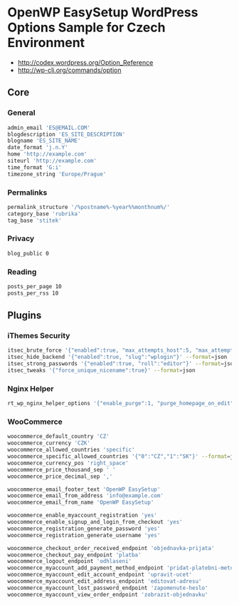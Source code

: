 # OpenWP EasySetup WordPress Options Sample for Czech Environment

- http://codex.wordpress.org/Option_Reference
- http://wp-cli.org/commands/option

## Core

### General

```sh
admin_email 'ES@EMAIL.COM'
blogdescription 'ES_SITE_DESCRIPTION'
blogname 'ES_SITE_NAME'
date_format 'j.n.Y'
home 'http://example.com'
siteurl 'http://example.com'
time_format 'G:i'
timezone_string 'Europe/Prague'
```

### Permalinks

```sh
permalink_structure '/%postname%-%year%%monthnum%/'
category_base 'rubrika'
tag_base 'stitek'
```

### Privacy

```sh
blog_public 0
```

### Reading

```sh
posts_per_page 10
posts_per_rss 10
```

## Plugins

### iThemes Security

```sh
itsec_brute_force '{"enabled":true, "max_attempts_host":5, "max_attempts_user":10, "check_period":5}' --format=json
itsec_hide_backend '{"enabled":true, "slug":"wplogin"}' --format=json
itsec_strong_passwords '{"enabled":true, "roll":"editor"}' --format=json
itsec_tweaks '{"force_unique_nicename":true}' --format=json
```

### Nginx Helper

```sh
rt_wp_nginx_helper_options '{"enable_purge":1, "purge_homepage_on_edit":1, "purge_homepage_on_del":1, "purge_archive_on_edit":1, "purge_archive_on_del":1, "purge_page_on_mod":1}' --format=json
```

### WooCommerce

```sh
woocommerce_default_country 'CZ'
woocommerce_currency 'CZK'
woocommerce_allowed_countries 'specific'
woocommerce_specific_allowed_countries '{"0":"CZ","1":"SK"}' --format=json
woocommerce_currency_pos 'right_space'
woocommerce_price_thousand_sep ' '
woocommerce_price_decimal_sep ','

woocommerce_email_footer_text 'OpenWP EasySetup'
woocommerce_email_from_address 'info@example.com'
woocommerce_email_from_name 'OpenWP EasySetup'

woocommerce_enable_myaccount_registration 'yes'
woocommerce_enable_signup_and_login_from_checkout 'yes'
woocommerce_registration_generate_password 'yes'
woocommerce_registration_generate_username 'yes'

woocommerce_checkout_order_received_endpoint 'objednavka-prijata'
woocommerce_checkout_pay_endpoint 'platba'
woocommerce_logout_endpoint 'odhlaseni'
woocommerce_myaccount_add_payment_method_endpoint 'pridat-platebni-metodu'
woocommerce_myaccount_edit_account_endpoint 'upravit-ucet'
woocommerce_myaccount_edit_address_endpoint 'editovat-adresu'
woocommerce_myaccount_lost_password_endpoint 'zapomenute-heslo'
woocommerce_myaccount_view_order_endpoint 'zobrazit-objednavku'
```

